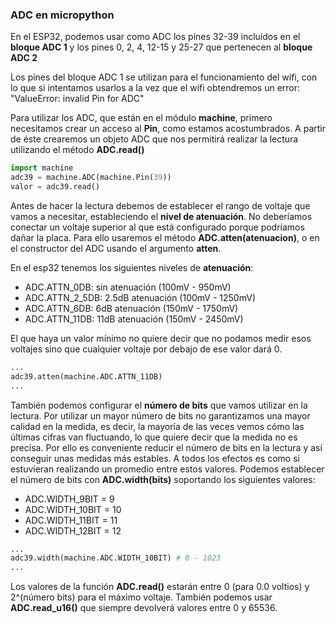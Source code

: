 ### ADC en micropython

En el ESP32, podemos usar como ADC los pines 32-39  incluídos en el __bloque ADC 1__ y los pines 0, 2, 4, 12-15 y 25-27 que pertenecen al __bloque ADC 2__

Los pines del bloque ADC 1 se utilizan para el funcionamiento del wifi, con lo que si intentamos usarlos a la vez que el wifi obtendremos un error: "ValueError: invalid Pin for ADC"

Para utilizar los ADC, que están en el módulo __machine__, primero necesitamos crear un acceso al __Pin__, como estamos acostumbrados. A partir de éste crearemos un objeto ADC que nos permitirá realizar la lectura utilizando el método **ADC.read()**

```python
import machine
adc39 = machine.ADC(machine.Pin(39))
valor = adc39.read()
```

Antes de hacer la lectura debemos de establecer el rango de voltaje que vamos a necesitar, estableciendo el **nivel de atenuación**. No deberíamos conectar un voltaje superior al que está configurado porque podríamos dañar la placa. Para ello usaremos el método **ADC.atten(atenuacion)**, o en el constructor del ADC usando el argumento **atten**.

En el esp32 tenemos los siguientes niveles de **atenuación**:

* ADC.ATTN_0DB: sin atenuación  (100mV - 950mV)
* ADC.ATTN_2_5DB: 2.5dB atenuación (100mV - 1250mV)
* ADC.ATTN_6DB: 6dB atenuación (150mV - 1750mV)
* ADC.ATTN_11DB: 11dB atenuación (150mV - 2450mV)

El que haya un valor mínimo no quiere decir que no podamos medir esos voltajes sino que cualquier voltaje por debajo de ese valor dará 0.

```python
...
adc39.atten(machine.ADC.ATTN_11DB)
...
``` 

También podemos configurar el **número de bits** que vamos utilizar en la lectura. Por utilizar un mayor número de bits no garantizamos una mayor calidad en la medida, es decir, la mayoría de las veces vemos cómo las últimas cifras van fluctuando, lo que quiere decir que la medida no es precisa. Por ello es conveniente reducir el número de bits en la lectura y así conseguir unas medidas más estables. A todos los efectos es como si estuvieran realizando un promedio entre estos valores. Podemos establecer el número de bits con **ADC.width(bits)** soportando los siguientes valores:

* ADC.WIDTH_9BIT = 9
* ADC.WIDTH_10BIT = 10
* ADC.WIDTH_11BIT = 11
* ADC.WIDTH_12BIT = 12

```python
...
adc39.width(machine.ADC.WIDTH_10BIT) # 0 - 1023
...
``` 


Los valores de la función **ADC.read()** estarán entre 0 (para 0.0 voltios) y 2^(número bits) para el máximo voltaje. También podemos usar **ADC.read_u16()** que siempre devolverá valores entre 0 y 65536.

